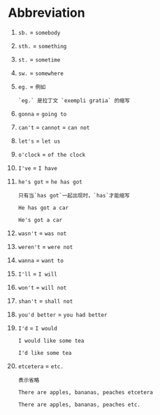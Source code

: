 # Abbreviation

1. `sb.` = `somebody`

2. `sth.` = `something`

3. `st.` = `sometime`

4. `sw.` = `somewhere`

5. `eg.` = `例如`

   ```
   `eg.` 是拉丁文 `exempli gratia` 的缩写
   ```

6. `gonna` = `going to`

7. `can't` = `cannot` = `can not`

8. `let's` = `let us`

9. `o'clock` = `of the clock`

10. `I've` = `I have`

11. `he's got` = `he has got`

    ```
    只有当`has got`一起出现时，`has`才能缩写
    ```

    ```
    He has got a car

    He's got a car
    ```

12. `wasn't` = `was not`

13. `weren't` = `were not`

14. `wanna` = `want to`

15. `I'll` = `I will`

16. `won't` = `will not`

17. `shan't` = `shall not`

18. `you'd better` = `you had better`

19. `I'd` = `I would`

    ```
    I would like some tea

    I'd like some tea
    ```

20. `etcetera` = `etc.`

    ```
    表示省略

    There are apples, bananas, peaches etcetera

    There are apples, bananas, peaches etc.
    ```
